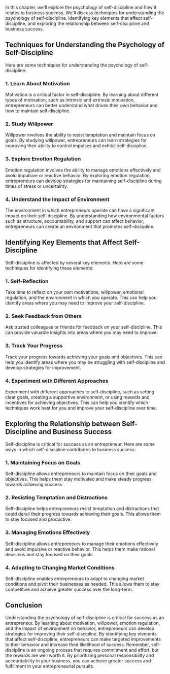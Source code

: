 
In this chapter, we'll explore the psychology of self-discipline and how it relates to business success. We'll discuss techniques for understanding the psychology of self-discipline, identifying key elements that affect self-discipline, and exploring the relationship between self-discipline and business success.

Techniques for Understanding the Psychology of Self-Discipline
--------------------------------------------------------------

Here are some techniques for understanding the psychology of self-discipline:

### 1. Learn About Motivation

Motivation is a critical factor in self-discipline. By learning about different types of motivation, such as intrinsic and extrinsic motivation, entrepreneurs can better understand what drives their own behavior and how to maintain self-discipline.

### 2. Study Willpower

Willpower involves the ability to resist temptation and maintain focus on goals. By studying willpower, entrepreneurs can learn strategies for improving their ability to control impulses and exhibit self-discipline.

### 3. Explore Emotion Regulation

Emotion regulation involves the ability to manage emotions effectively and avoid impulsive or reactive behavior. By exploring emotion regulation, entrepreneurs can develop strategies for maintaining self-discipline during times of stress or uncertainty.

### 4. Understand the Impact of Environment

The environment in which entrepreneurs operate can have a significant impact on their self-discipline. By understanding how environmental factors such as structure, accountability, and support can affect behavior, entrepreneurs can create an environment that promotes self-discipline.

Identifying Key Elements that Affect Self-Discipline
----------------------------------------------------

Self-discipline is affected by several key elements. Here are some techniques for identifying these elements:

### 1. Self-Reflection

Take time to reflect on your own motivations, willpower, emotional regulation, and the environment in which you operate. This can help you identify areas where you may need to improve your self-discipline.

### 2. Seek Feedback from Others

Ask trusted colleagues or friends for feedback on your self-discipline. This can provide valuable insights into areas where you may need to improve.

### 3. Track Your Progress

Track your progress towards achieving your goals and objectives. This can help you identify areas where you may be struggling with self-discipline and develop strategies for improvement.

### 4. Experiment with Different Approaches

Experiment with different approaches to self-discipline, such as setting clear goals, creating a supportive environment, or using rewards and incentives for achieving objectives. This can help you identify which techniques work best for you and improve your self-discipline over time.

Exploring the Relationship between Self-Discipline and Business Success
-----------------------------------------------------------------------

Self-discipline is critical for success as an entrepreneur. Here are some ways in which self-discipline contributes to business success:

### 1. Maintaining Focus on Goals

Self-discipline allows entrepreneurs to maintain focus on their goals and objectives. This helps them stay motivated and make steady progress towards achieving success.

### 2. Resisting Temptation and Distractions

Self-discipline helps entrepreneurs resist temptation and distractions that could derail their progress towards achieving their goals. This allows them to stay focused and productive.

### 3. Managing Emotions Effectively

Self-discipline allows entrepreneurs to manage their emotions effectively and avoid impulsive or reactive behavior. This helps them make rational decisions and stay focused on their goals.

### 4. Adapting to Changing Market Conditions

Self-discipline enables entrepreneurs to adapt to changing market conditions and pivot their businesses as needed. This allows them to stay competitive and achieve greater success over the long-term.

Conclusion
----------

Understanding the psychology of self-discipline is critical for success as an entrepreneur. By learning about motivation, willpower, emotion regulation, and the impact of environment on behavior, entrepreneurs can develop strategies for improving their self-discipline. By identifying key elements that affect self-discipline, entrepreneurs can make targeted improvements to their behavior and increase their likelihood of success. Remember, self-discipline is an ongoing process that requires commitment and effort, but the rewards are well worth it. By prioritizing personal responsibility and accountability in your business, you can achieve greater success and fulfillment in your entrepreneurial pursuits.
